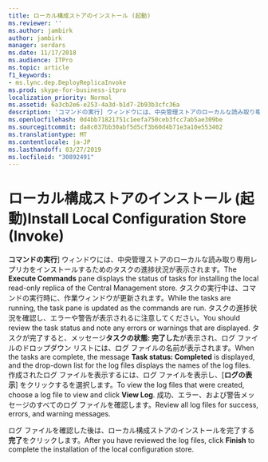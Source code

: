 ```yaml
---
title: ローカル構成ストアのインストール (起動)
ms.reviewer: ''
ms.author: jambirk
author: jambirk
manager: serdars
ms.date: 11/17/2018
ms.audience: ITPro
ms.topic: article
f1_keywords:
- ms.lync.dep.DeployReplicaInvoke
ms.prod: skype-for-business-itpro
localization_priority: Normal
ms.assetid: 6a3cb2e6-e253-4a3d-b1d7-2b93b3cfc36a
description: 'コマンドの実行] ウィンドウには、中央管理ストアのローカルな読み取り専用レプリカをインストールするためのタスクの進捗状況が表示されます。 タスクの実行中は、コマンドの実行時に、作業ウィンドウが更新されます。 タスクの進捗状況を確認し、エラーや警告が表示されるに注意してください。 タスクが完了すると、メッセージのタスクの状態: 完了が表示され、ログ ファイルのドロップダウン リストには、ログ ファイルの名前が表示されます。 作成されたログ ファイルを表示するには、ログ ファイルを表示し、[ログの表示] をクリックするを選択します。 成功、エラー、および警告メッセージのすべてのログ ファイルを確認します。'
ms.openlocfilehash: 0d4bb71821751c1eefa750ceb3fcc7ab5ae309be
ms.sourcegitcommit: da8c037bb30abf5d5cf3b60d4b71e3a10e553402
ms.translationtype: MT
ms.contentlocale: ja-JP
ms.lasthandoff: 03/27/2019
ms.locfileid: "30892491"
---
```

# <a name="install-local-configuration-store-invoke"></a><span data-ttu-id="6995a-108">ローカル構成ストアのインストール (起動)</span><span class="sxs-lookup"><span data-stu-id="6995a-108">Install Local Configuration Store (Invoke)</span></span>
 
<span data-ttu-id="6995a-109">**コマンドの実行**] ウィンドウには、中央管理ストアのローカルな読み取り専用レプリカをインストールするためのタスクの進捗状況が表示されます。</span><span class="sxs-lookup"><span data-stu-id="6995a-109">The **Execute Commands** pane displays the status of tasks for installing the local read-only replica of the Central Management store.</span></span> <span data-ttu-id="6995a-110">タスクの実行中は、コマンドの実行時に、作業ウィンドウが更新されます。</span><span class="sxs-lookup"><span data-stu-id="6995a-110">While the tasks are running, the task pane is updated as the commands are run.</span></span> <span data-ttu-id="6995a-111">タスクの進捗状況を確認し、エラーや警告が表示されるに注意してください。</span><span class="sxs-lookup"><span data-stu-id="6995a-111">You should review the task status and note any errors or warnings that are displayed.</span></span> <span data-ttu-id="6995a-112">タスクが完了すると、メッセージ**タスクの状態: 完了した**が表示され、ログ ファイルのドロップダウン リストには、ログ ファイルの名前が表示されます。</span><span class="sxs-lookup"><span data-stu-id="6995a-112">When the tasks are complete, the message **Task status: Completed** is displayed, and the drop-down list for the log files displays the names of the log files.</span></span> <span data-ttu-id="6995a-113">作成されたログ ファイルを表示するには、ログ ファイルを表示し、[**ログの表示**] をクリックするを選択します。</span><span class="sxs-lookup"><span data-stu-id="6995a-113">To view the log files that were created, choose a log file to view and click **View Log**.</span></span> <span data-ttu-id="6995a-114">成功、エラー、および警告メッセージのすべてのログ ファイルを確認します。</span><span class="sxs-lookup"><span data-stu-id="6995a-114">Review all log files for success, errors, and warning messages.</span></span>
  
<span data-ttu-id="6995a-115">ログ ファイルを確認した後は、ローカル構成ストアのインストールを完了する**完了**をクリックします。</span><span class="sxs-lookup"><span data-stu-id="6995a-115">After you have reviewed the log files, click **Finish** to complete the installation of the local configuration store.</span></span>
  

